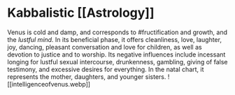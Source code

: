 # Kabbalistic [[Astrology]] 
Venus is cold and damp, and corresponds to #fructification and growth, and the *lustful mind.* In its beneficial phase, it offers cleanliness, love, laughter, joy, dancing, pleasant conversation and love for children, as well as devotion to justice and to worship. Its negative influences include incessant longing for lustful sexual intercourse, drunkenness, gambling, giving of false testimony, and excessive desires for everything. In the natal chart, it represents the mother, daughters, and younger sisters.
![[intelligenceofvenus.webp]]